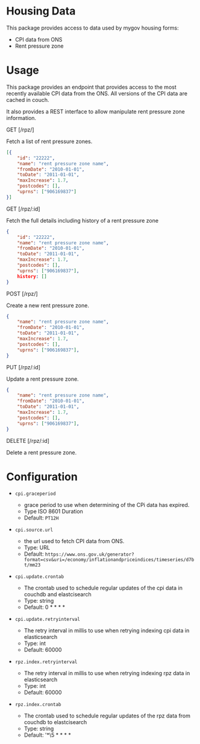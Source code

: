 # Housing Data
This package provides access to data used by mygov housing forms:
- CPI data from ONS
- Rent pressure zone

# Usage
This package provides an endpoint that provides access to the most recently
available CPI data from the ONS.  All versions of the CPI data are cached in couch.

It also provides a REST interface to allow manipulate rent pressure zone information.

GET [/rpz/]

Fetch a list of rent pressure zones.

```json
[{
    "id": "22222",
    "name": "rent pressure zone name",
    "fromDate": "2010-01-01",
    "toDate": "2011-01-01",
    "maxIncrease": 1.7,
    "postcodes": [],
    "uprns": ["906169837"]
}]
```

GET [/rpz/:id]

Fetch the full details including history of a rent pressure zone

```json
{
    "id": "22222",
    "name": "rent pressure zone name",
    "fromDate": "2010-01-01",
    "toDate": "2011-01-01",
    "maxIncrease": 1.7,
    "postcodes": [],
    "uprns": ["906169837"],
    history: []
}
```

POST [/rpz/]

Create a new rent pressure zone.

```json
{
    "name": "rent pressure zone name",
    "fromDate": "2010-01-01",
    "toDate": "2011-01-01",
    "maxIncrease": 1.7,
    "postcodes": [],
    "uprns": ["906169837"],
}
```

PUT [/rpz/:id]

Update a rent pressure zone.

```json
{
    "name": "rent pressure zone name",
    "fromDate": "2010-01-01",
    "toDate": "2011-01-01",
    "maxIncrease": 1.7,
    "postcodes": [],
    "uprns": ["906169837"],
}
```

DELETE [/rpz/:id]

Delete a rent pressure zone.


# Configuration

* `cpi.graceperiod`
  * grace period to use when determining of the CPi data has expired.
  * Type ISO 8601 Duration
  * Default: `PT12H`

* `cpi.source.url`
  * the url used to fetch CPI data from ONS.
  * Type: URL
  * Default: `https://www.ons.gov.uk/generator?format=csv&uri=/economy/inflationandpriceindices/timeseries/d7bt/mm23`

* `cpi.update.crontab`
  * The crontab used to schedule regular updates of the cpi data in couchdb and elastcisearch
  * Type: string
  * Default: 0 * * * *

* `cpi.update.retryinterval`
  * The retry interval in millis to use when retrying indexing cpi data in elasticsearch
  * Type: int
  * Default: 60000

* `rpz.index.retryinterval`
  * The retry interval in millis to use when retrying indexing rpz data in elasticsearch
  * Type: int
  * Default: 60000

* `rpz.index.crontab`
  * The crontab used to schedule regular updates of the rpz data from couchdb to elastcisearch
  * Type: string
  * Default: '*\5 * * * *
